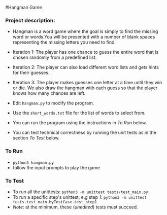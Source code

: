 #Hangman Game

### Project description: 
* Hangman is a word game where the goal is simply to find the missing word or words.You will be presented with a number of blank spaces representing the missing letters you need to find.
* Iteration 1: The player has one chance to guess the entire word that is chosen randomly from a predefined list.
* Iteration 2: The player can also load different word lists and gets hints for their guesses.
* Iteration 3: The player makes guesses one letter at a time until they win or die. We also draw the hangman with each guess so that the player knows how many chances are left.

* Edit `hangman.py` to modify the program.
* Use the `short_words.txt` file for the list of words to select from.
* You can run the program using the instructions in *To Run* below.
* You can test technical correctness by running the unit tests as in the section *To Test* below.

### To Run

* `python3 hangman.py`
* follow the input prompts to play the game

### To Test

* To run all the unittests: `python3 -m unittest tests/test_main.py`
* To run a specific step's unittest, e.g step *1*: `python3 -m unittest tests.test_main.MyTestCase.test_step1`
* _Note_: at the minimum, these (*unedited*) tests must succeed.
